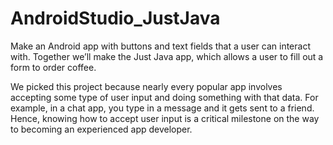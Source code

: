 # AndroidStudio_JustJava

Make an Android app with buttons and text fields that a user can interact with. Together we’ll make the Just Java app, which allows a user to fill out a form to order coffee.

We picked this project because nearly every popular app involves accepting some type of user input and doing something with that data. For example, in a chat app, you type in a message and it gets sent to a friend. Hence, knowing how to accept user input is a critical milestone on the way to becoming an experienced app developer.

